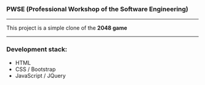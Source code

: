 ### PWSE (Professional Workshop of the Software Engineering)

---

This project is a simple clone of the **2048 game**

---

### Development stack:

- HTML
- CSS / Bootstrap
- JavaScript / JQuery